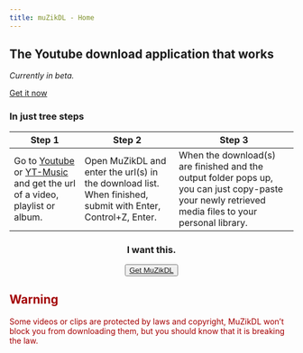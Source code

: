 ```yaml
---
title: muZikDL - Home
---
```


## The Youtube download application that works

*Currently in beta.*

<a href="https://marnix0810.github.io/muZikDL/get">Get it now</a>

### In just tree steps

| Step 1                                                       | Step 2                                                       | Step 3                                                       |
| ------------------------------------------------------------ | ------------------------------------------------------------ | ------------------------------------------------------------ |
| Go to [Youtube](https://youtube.com/) or [YT-Music](https://music.youtube.com/) and get the url of a video, playlist or album. | Open MuZikDL and enter the url(s) in the download list. When finished, submit with Enter, Control+Z, Enter. | When the download(s) are finished and the output folder pops up, you can just copy-paste your newly retrieved media files to your personal library. |

<center>
<h3>I want this.</h3>
<button><a href="https://marnix0810.github.io/muZikDL/get">Get MuZikDL</a></button>
</center>

<h2 style="color:#a30003;">Warning</h2>
<p style="color:#a60003;">
Some videos or clips are protected by laws and copyright, MuZikDL won&#8217;t block you from downloading them, but you should know that it is breaking the law.
</p>

